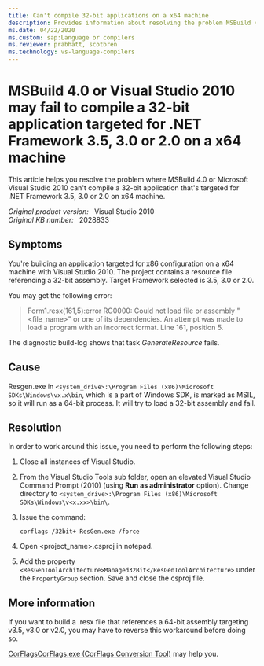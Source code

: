 ```yaml
---
title: Can't compile 32-bit applications on a x64 machine
description: Provides information about resolving the problem MSBuild 4.0 or Visual Studio 2010 can't compile a 32-bit application that's targeted for .NET Framework 3.5, 3.0 or 2.0 on x64 machine.
ms.date: 04/22/2020
ms.custom: sap:Language or compilers
ms.reviewer: prabhatt, scotbren
ms.technology: vs-language-compilers
---
```

# MSBuild 4.0 or Visual Studio 2010 may fail to compile a 32-bit application targeted for .NET Framework 3.5, 3.0 or 2.0 on a x64 machine

This article helps you resolve the problem where MSBuild 4.0 or Microsoft Visual Studio 2010 can't compile a 32-bit application that's targeted for .NET Framework 3.5, 3.0 or 2.0 on x64 machine.

_Original product version:_ &nbsp; Visual Studio 2010  
_Original KB number:_ &nbsp; 2028833

## Symptoms

You're building an application targeted for x86 configuration on a x64 machine with Visual Studio 2010. The project contains a resource file referencing a 32-bit assembly. Target Framework selected is 3.5, 3.0 or 2.0.

You may get the following error:

> Form1.resx(161,5):error RG0000: Could not load file or assembly "<file_name>" or one of its dependencies. An attempt was made to load a program with an incorrect format. Line 161, position 5.  

The diagnostic build-log shows that task *GenerateResource* fails.

## Cause

Resgen.exe in `<system_drive>:\Program Files (x86)\Microsoft SDKs\Windows\vx.x\bin`, which is a part of Windows SDK, is marked as MSIL, so it will run as a 64-bit process. It will try to load a 32-bit assembly and fail.

## Resolution

In order to work around this issue, you need to perform the following steps:

1. Close all instances of Visual Studio.
2. From the Visual Studio Tools sub folder, open an elevated Visual Studio Command Prompt (2010) (using **Run as administrator** option). Change directory to `<system_drive>:\Program Files (x86)\Microsoft SDKs\Windows\v<x.xx>\bin\`.

3. Issue the command:

    ```console
    corflags /32bit+ ResGen.exe /force
    ```

4. Open \<project_name>.csproj in notepad.
5. Add the property `<ResGenToolArchitecture>Managed32Bit</ResGenToolArchitecture>` under the `PropertyGroup` section. Save and close the csproj file.

## More information

If you want to build a .resx file that references a 64-bit assembly targeting v3.5, v3.0 or v2.0, you may have to reverse this workaround before doing so.

[CorFlagsCorFlags.exe (CorFlags Conversion Tool)](/dotnet/framework/tools/corflags-exe-corflags-conversion-tool) may help you.
